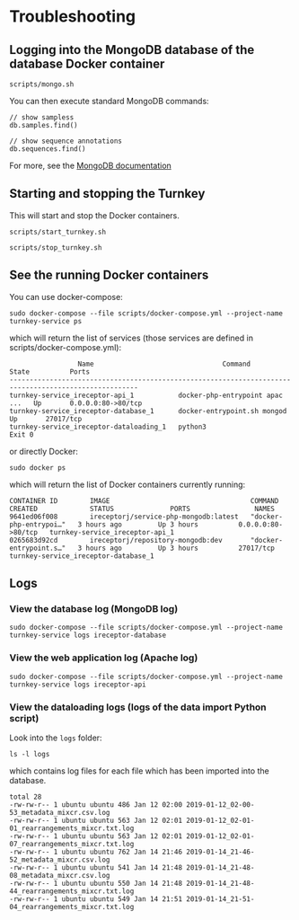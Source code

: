 # Troubleshooting

## Logging into the MongoDB database of the database Docker container
```
scripts/mongo.sh
```

You can then execute standard MongoDB commands:
```
// show sampless
db.samples.find()

// show sequence annotations
db.sequences.find()
```

For more, see the [MongoDB documentation](https://docs.mongodb.com/manual/tutorial/query-documents/)


## Starting and stopping the Turnkey
This will start and stop the Docker containers.
```
scripts/start_turnkey.sh
```
```
scripts/stop_turnkey.sh
```

## See the running Docker containers
You can use docker-compose:
```
sudo docker-compose --file scripts/docker-compose.yml --project-name turnkey-service ps
```
which will return the list of services (those services are defined in scripts/docker-compose.yml):
```
                 Name                                Command               State          Ports       
------------------------------------------------------------------------------------------------------
turnkey-service_ireceptor-api_1           docker-php-entrypoint apac ...   Up       0.0.0.0:80->80/tcp
turnkey-service_ireceptor-database_1      docker-entrypoint.sh mongod      Up       27017/tcp         
turnkey-service_ireceptor-dataloading_1   python3                          Exit 0     
```

or directly Docker:
```
sudo docker ps
```
which will return the list of Docker containers currently running:
```
CONTAINER ID        IMAGE                                   COMMAND                  CREATED             STATUS              PORTS                NAMES
9641ed06f008        ireceptorj/service-php-mongodb:latest   "docker-php-entrypoi…"   3 hours ago         Up 3 hours          0.0.0.0:80->80/tcp   turnkey-service_ireceptor-api_1
0265683d92cd        ireceptorj/repository-mongodb:dev       "docker-entrypoint.s…"   3 hours ago         Up 3 hours          27017/tcp            turnkey-service_ireceptor-database_1
```

## Logs

### View the database log (MongoDB log)
```
sudo docker-compose --file scripts/docker-compose.yml --project-name turnkey-service logs ireceptor-database
```

### View the web application log (Apache log)
```
sudo docker-compose --file scripts/docker-compose.yml --project-name turnkey-service logs ireceptor-api
```

### View the dataloading logs (logs of the data import Python script)
Look into the `logs` folder:
```
ls -l logs
```
which contains log files for each file which has been imported into the database.
```
total 28
-rw-rw-r-- 1 ubuntu ubuntu 486 Jan 12 02:00 2019-01-12_02-00-53_metadata_mixcr.csv.log
-rw-rw-r-- 1 ubuntu ubuntu 563 Jan 12 02:01 2019-01-12_02-01-01_rearrangements_mixcr.txt.log
-rw-rw-r-- 1 ubuntu ubuntu 563 Jan 12 02:01 2019-01-12_02-01-07_rearrangements_mixcr.txt.log
-rw-rw-r-- 1 ubuntu ubuntu 762 Jan 14 21:46 2019-01-14_21-46-52_metadata_mixcr.csv.log
-rw-rw-r-- 1 ubuntu ubuntu 541 Jan 14 21:48 2019-01-14_21-48-08_metadata_mixcr.csv.log
-rw-rw-r-- 1 ubuntu ubuntu 550 Jan 14 21:48 2019-01-14_21-48-44_rearrangements_mixcr.txt.log
-rw-rw-r-- 1 ubuntu ubuntu 549 Jan 14 21:51 2019-01-14_21-51-04_rearrangements_mixcr.txt.log
```

